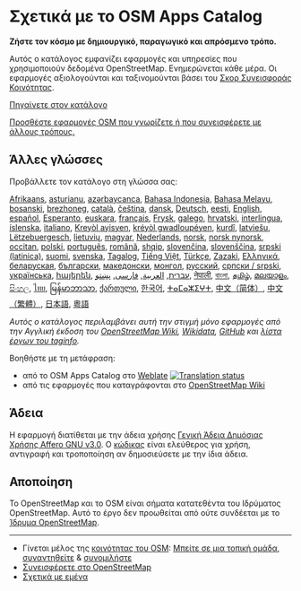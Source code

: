 # Σχετικά με το OSM Apps Catalog

**Ζήστε τον κόσμο με δημιουργικό, παραγωγικό και απρόσμενο τρόπο.**

Αυτός ο κατάλογος εμφανίζει εφαρμογές και υπηρεσίες που χρησιμοποιούν δεδομένα
OpenStreetMap. Ενημερώνεται κάθε μέρα. Οι εφαρμογές αξιολογούνται και
ταξινομούνται βάσει του [Σκορ Συνεισφοράς Κοινότητας](/docs/score).

[Πηγαίνετε στον κατάλογο](https://osm-apps.org)

[Προσθέστε εφαρμογές OSM που γνωρίζετε ή που συνεισφέρετε με άλλους
τρόπους.](https://wiki.openstreetmap.org/wiki/OSM_Apps_Catalog)

## Άλλες γλώσσες

Προβάλλετε τον κατάλογο στη γλώσσα σας:

[Afrikaans](/?lang=af), [asturianu](/?lang=ast), [azərbaycanca](/?lang=az),
[Bahasa Indonesia](/?lang=id), [Bahasa Melayu](/?lang=ms),
[bosanski](/?lang=bs), [brezhoneg](/?lang=br), [català](/?lang=ca),
[čeština](/?lang=cs), [dansk](/?lang=da), [Deutsch](/?lang=de),
[eesti](/?lang=et), [English](/?lang=en), [español](/?lang=es),
[Esperanto](/?lang=eo), [euskara](/?lang=eu), [français](/?lang=fr),
[Frysk](/?lang=fy), [galego](/?lang=gl), [hrvatski](/?lang=hr),
[interlingua](/?lang=ia), [íslenska](/?lang=is), [italiano](/?lang=it), [Kreyòl
ayisyen](/?lang=ht), [kréyòl gwadloupéyen](/?lang=gcf), [kurdî](/?lang=ku),
[latviešu](/?lang=lv), [Lëtzebuergesch](/?lang=lb), [lietuvių](/?lang=lt),
[magyar](/?lang=hu), [Nederlands](/?lang=nl), [norsk](/?lang=no), [norsk
nynorsk](/?lang=nn), [occitan](/?lang=oc), [polski](/?lang=pl),
[português](/?lang=pt), [română](/?lang=ro), [shqip](/?lang=sq),
[slovenčina](/?lang=sk), [slovenščina](/?lang=sl), [srpski
(latinica)](/?lang=sr-latn), [suomi](/?lang=fi), [svenska](/?lang=sv),
[Tagalog](/?lang=tl), [Tiếng Việt](/?lang=vi), [Türkçe](/?lang=tr),
[Zazaki](/?lang=diq), [Ελληνικά](/?lang=el), [беларуская](/?lang=be),
[български](/?lang=bg), [македонски](/?lang=mk), [монгол](/?lang=mn),
[русский](/?lang=ru), [српски / srpski](/?lang=sr), [українська](/?lang=uk),
[հայերեն](/?lang=hy), [עברית](/?lang=he), [العربية](/?lang=ar),
[فارسی](/?lang=fa), [پښتو](/?lang=ps), [नेपाली](/?lang=ne), [বাংলা](/?lang=bn),
[தமிழ்](/?lang=ta), [മലയാളം](/?lang=ml), [සිංහල](/?lang=si), [ไทย](/?lang=th),
[မြန်မာဘာသာ](/?lang=my), [ქართული](/?lang=ka), [한국어](/?lang=ko),
[ⵜⴰⵎⴰⵣⵉⵖⵜ](/?lang=tzm), [中文（简体）](/?lang=zh-hans), [中文（繁體）](/?lang=zh-hant),
[日本語](/?lang=ja), [粵語](/?lang=yue)

_Αυτός ο κατάλογος περιλαμβάνει αυτή την στιγμή μόνο εφαρμογές από την Αγγλική
έκδοση του [OpenStreetMap Wiki](https://wiki.openstreetmap.org/),
[Wikidata](https://www.wikidata.org/), [GitHub](https://github.com/) και [λίστα
έργων του taginfo](https://taginfo.openstreetmap.org/projects)._

Βοηθήστε με τη μετάφραση:

- από το OSM Apps Catalog στο
  [Weblate](https://hosted.weblate.org/projects/osm-apps-catalog/osm-apps-catalog)
  <a href="https://hosted.weblate.org/engage/osm-apps-catalog/" target="_blank" rel="noreferrer">
  <img src="https://hosted.weblate.org/widget/osm-apps-catalog/svg-badge.svg" alt="Translation status" />
  </a>
- από τις εφαρμογές που καταγράφονται στο [OpenStreetMap
  Wiki](https://wiki.openstreetmap.org/wiki/Wiki_Translation)

## Άδεια

Η εφαρμογή διατίθεται με την άδεια χρήσης [Γενική Άδεια Δημόσιας Χρήσης Affero
GNU v3.0](https://github.com/ToastHawaii/osm-apps-catalog/blob/master/LICENSE).
Ο [κώδικας](https://github.com/ToastHawaii/osm-apps-catalog) είναι ελεύθερος για
χρήση, αντιγραφή και τροποποίηση αν δημοσιεύσετε με την ίδια άδεια.

## Αποποίηση

Το OpenStreetMap και το OSM είναι σήματα κατατεθέντα του Ιδρύματος
OpenStreetMap. Αυτό το έργο δεν προωθείται από ούτε συνδέεται με το [Ίδρυμα
OpenStreetMap](https://osmfoundation.org/).

---

- Γίνεται μέλος της [κοινότητας του
  OSM](https://resultmaps.neis-one.org/oooc?layers=B&zoom=5&lat=47.6215&lon=7.5816&contributors=TTTTTT):
  [Μπείτε σε μια τοπική ομάδα](https://usergroups.openstreetmap.de/),
  [συναντηθείτε](https://osmcal.org/) & [συνομιλήστε](https://community.osm.be/)
- [Συνεισφέρετε στο
  OpenStreetMap](https://wiki.openstreetmap.org/wiki/How_to_contribute)
- [Σχετικά με εμένα](https://wiki.openstreetmap.org/wiki/User:ToastHawaii)
